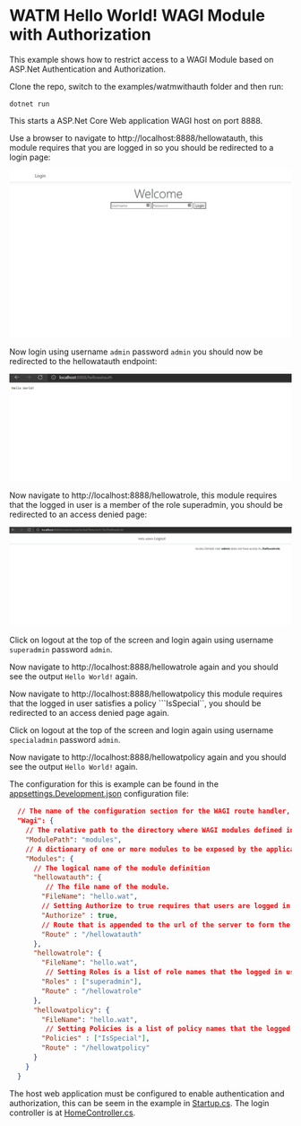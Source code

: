 # WATM Hello World! WAGI Module with Authorization

This example shows how to restrict access to a WAGI Module based on ASP.Net Authentication and Authorization.

Clone the repo, switch to the examples/watmwithauth folder and then run:

``` Console
dotnet run
```

This starts a ASP.Net Core Web application WAGI host on port 8888.

Use a browser to navigate to http://localhost:8888/hellowatauth, this module requires that you are logged in so you should be redirected to a login page:

![login](./images/login.png)

Now login using username `admin` password `admin` you should now be redirected to the hellowatauth endpoint:

![hellowatauth](./images/hellowatauth.png)

Now navigate to  http://localhost:8888/hellowatrole, this module requires that the logged in user is a member of the role superadmin, you should be redirected to an access denied page:

![accessdeniedrole](./images/accessdeniedrole.png)

Click on logout at the top of the screen and login again using username `superadmin` password `admin`.

Now navigate to http://localhost:8888/hellowatrole again and you should see the output ```Hello World!``` again.

Now navigate to http://localhost:8888/hellowatpolicy  this module requires that the logged in user satisfies a policy ```IsSpecial``, you should be redirected to an access denied page again.

Click on logout at the top of the screen and login again using username `specialadmin` password `admin`.

Now navigate to http://localhost:8888/hellowatpolicy again and you should see the output ```Hello World!``` again.

The configuration for this is example can be found in the [appsettings.Development.json](appsettings.Development.json) configuration file:

``` json
  // The name of the configuration section for the WAGI route handler, by default this is expected to be called Wagi.
  "Wagi": {
    // The relative path to the directory where WAGI modules defined in this configuration section are located.
    "ModulePath": "modules",
    // A dictionary of one or more modules to be exposed by the application
    "Modules": {
      // The logical name of the module definition
      "hellowatauth": {
         // The file name of the module.
        "FileName": "hello.wat",
        // Setting Authorize to true requires that users are logged in to access the endpoint.
        "Authorize" : true,
        // Route that is appended to the url of the server to form the URL to access the module
        "Route" : "/hellowatauth"
      },
      "hellowatrole": {
        "FileName": "hello.wat",
         // Setting Roles is a list of role names that the logged in user must be a member of to access the endpoint.
        "Roles" : ["superadmin"],
        "Route" : "/hellowatrole"
      },
      "hellowatpolicy": {
        "FileName": "hello.wat",
         // Setting Policies is a list of policy names that the logged in user must satisfy to access the endpoint.
        "Policies" : ["IsSpecial"],
        "Route" : "/hellowatpolicy"
      }
    }
  }

```

The host web application must be configured to enable authentication and authorization, this can be seem in the example in [Startup.cs](Startup.cs). The login controller is at [HomeController.cs](./Controllers/HomeController.cs).

